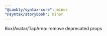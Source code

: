 ```yaml
---
"@cambly/syntax-core": minor
"@syntax/storybook": minor
---
```


Box/Avatar/TapArea: remove deprecated props
